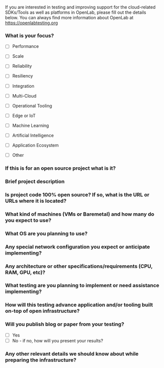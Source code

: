 If you are interested in testing and improving support for the cloud-related SDKs/Tools as well as platforms in OpenLab, please fill out the details below. You can always find more information about OpenLab at https://openlabtesting.org

### What is your focus?
- [ ] Performance
- [ ] Scale
- [ ] Reliability
- [ ] Resiliency
- [ ] Integration
- [ ] Multi-Cloud
- [ ] Operational Tooling
- [ ] Edge or IoT
- [ ] Machine Learning
- [ ] Artificial Intelligence
- [ ] Application Ecosystem
- [ ] Other


### If this is for an open source project what is it?

### Brief project description

### Is project code 100% open source? If so, what is the URL or URLs where it is located?

### What kind of machines (VMs or Baremetal) and how many do you expect to use?

### What OS are you planning to use?

### Any special network configuration you expect or anticipate implementing?

### Any architecture or other specifications/requirements (CPU, RAM, GPU, etc)?

### What testing are you planning to implement or need assistance implementing?

### How will this testing advance application and/or tooling built on-top of open infrastructure?

### Will you publish blog or paper from your testing?

- [ ] Yes
- [ ] No - if no, how will you present your results?

### Any other relevant details we should know about while preparing the infrastructure?

